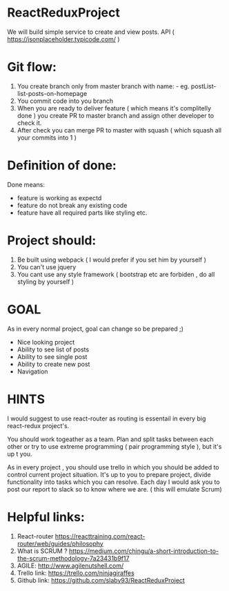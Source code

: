 # ReactReduxProject

We will build simple service to create and view posts.
API ( https://jsonplaceholder.typicode.com/ )

# Git flow:
1) You create branch only from master branch with name: <feature>-<description> eg. postList-list-posts-on-homepage
2) You commit code into you branch
3) When you are ready to deliver feature ( which means it's complitelly done ) you create PR to master branch
  and assign other developer to check it.
4) After check you can merge PR to master with squash ( which squash all your commits into 1 )

# Definition of done:

Done means:
* feature is working as expectd
* feature do not break any existing code
* feature have all required parts like styling etc.

# Project should:

1) Be built using webpack ( I would prefer if you set him by yourself )
2) You can't use jquery
3) You cant use any style framework ( bootstrap etc are forbiden , do all styling by yourself )

# GOAL 
As in every normal project, goal can change so be prepared ;)

* Nice looking project
* Ability to see list of posts
* Ability to see single post
* Ability to create new post
* Navigation

# HINTS
I would suggest to use react-router as routing is essentail in every big react-redux project's.

You should work togeather as a team. Plan and split tasks between each other or try to use extreme programming ( pair programming style ), but it's up t you.

As in every project , you should use trello in which you should be added to control current project situation.
It's up to you to prepare project, divide functionality into tasks which you can resolve.
Each day I would ask you to post our report to slack so to know where we are. ( this will emulate Scrum)

# Helpful links:
1) React-router https://reacttraining.com/react-router/web/guides/philosophy
2) What is SCRUM ? https://medium.com/chingu/a-short-introduction-to-the-scrum-methodology-7a23431b9f17
3) AGILE: http://www.agilenutshell.com/
4) Trello link: https://trello.com/ninjagiraffes
5) Github link: https://github.com/slaby93/ReactReduxProject
